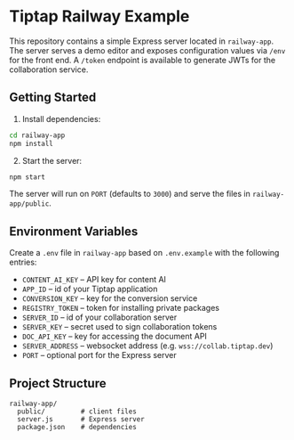 # Tiptap Railway Example

This repository contains a simple Express server located in `railway-app`. The server serves a demo editor and exposes configuration values via `/env` for the front end. A `/token` endpoint is available to generate JWTs for the collaboration service.

## Getting Started

1. Install dependencies:

```bash
cd railway-app
npm install
```

2. Start the server:

```bash
npm start
```

The server will run on `PORT` (defaults to `3000`) and serve the files in `railway-app/public`.

## Environment Variables

Create a `.env` file in `railway-app` based on `.env.example` with the following entries:

- `CONTENT_AI_KEY` – API key for content AI
- `APP_ID` – id of your Tiptap application
- `CONVERSION_KEY` – key for the conversion service
- `REGISTRY_TOKEN` – token for installing private packages
- `SERVER_ID` – id of your collaboration server
- `SERVER_KEY` – secret used to sign collaboration tokens
- `DOC_API_KEY` – key for accessing the document API
- `SERVER_ADDRESS` – websocket address (e.g. `wss://collab.tiptap.dev`)
- `PORT` – optional port for the Express server

## Project Structure

```
railway-app/
  public/         # client files
  server.js       # Express server
  package.json    # dependencies
```
